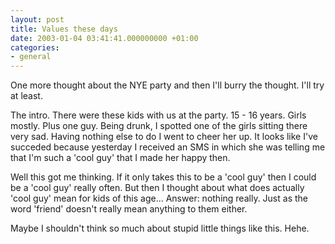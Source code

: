 ```yaml
---
layout: post
title: Values these days
date: 2003-01-04 03:41:41.000000000 +01:00
categories:
- general
---
```

One more thought about the NYE party and then I'll burry the thought. I'll try at least.

The intro. There were these kids with us at the party. 15 - 16 years. Girls mostly. Plus one guy. Being drunk, I spotted one of the girls sitting there very sad. Having nothing else to do I went to cheer her up. It looks like I've succeded because yesterday I received an SMS in which she was telling me that I'm such a 'cool guy' that I made her happy then.

Well this got me thinking. If it only takes this to be a 'cool guy' then I could be a 'cool guy' really often. But then I thought about what does actually 'cool guy' mean for kids of this age... Answer: nothing really. Just as the word 'friend' doesn't really mean anything to them either.

Maybe I shouldn't think so much about stupid little things like this. Hehe.
